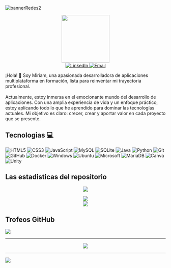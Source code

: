 ![bannerRedes2](https://github.com/user-attachments/assets/4722b859-d00c-43e9-89c3-3e7980ee81e9)

<div align="center">
<img src="https://github.com/user-attachments/assets/a9eee994-0b67-4c94-99d5-bbea459e7b61" width="150"/>
</div>

<div align="center">
 
<a href="https://linkedin.com/in/miriam-mendieta" target="_blank">
  <img src="https://img.shields.io/badge/LinkedIn-%230077B5.svg?logo=linkedin&logoColor=white" alt="LinkedIn">
</a>
<a href="mailto:miriam.mendieta11@gmail.com" target="_blank">
  <img src="https://img.shields.io/badge/Email-D14836?logo=gmail&logoColor=white" alt="Email">
</a>


</div>

¡Hola! 👋 Soy Miriam, una apasionada desarrolladora de aplicaciones multiplataforma en formación, lista para reinventar mi trayectoria profesional.<br><br>Actualmente, estoy inmersa en el emocionante mundo del desarrollo de aplicaciones. Con una amplia experiencia de vida y un enfoque práctico, estoy aplicando todo lo que he aprendido para dominar las tecnologías actuales. Mi objetivo es claro: crecer, crear y aportar valor en cada proyecto que se presente.<br>

## Tecnologias 💻
![HTML5](https://img.shields.io/badge/html5-%23E34F26.svg?style=for-the-badge&logo=html5&logoColor=white)
![CSS3](https://img.shields.io/badge/css3-%231572B6.svg?style=for-the-badge&logo=css3&logoColor=white)
![JavaScript](https://img.shields.io/badge/javascript-%23323330.svg?style=for-the-badge&logo=javascript&logoColor=%23F7DF1E)
![MySQL](https://img.shields.io/badge/mysql-4479A1.svg?style=for-the-badge&logo=mysql&logoColor=white)
![SQLite](https://img.shields.io/badge/sqlite-%2307405e.svg?style=for-the-badge&logo=sqlite&logoColor=white)
![Java](https://img.shields.io/badge/java-%23ED8B00.svg?style=for-the-badge&logo=openjdk&logoColor=white)
![Python](https://img.shields.io/badge/python-3670A0?style=for-the-badge&logo=python&logoColor=ffdd54)
![Git](https://img.shields.io/badge/git-%23F05033.svg?style=for-the-badge&logo=git&logoColor=white)
![GitHub](https://img.shields.io/badge/github-%23121011.svg?style=for-the-badge&logo=github&logoColor=white)
![Docker](https://img.shields.io/badge/docker-%230db7ed.svg?style=for-the-badge&logo=docker&logoColor=white)
![Windows](https://img.shields.io/badge/Windows-0078D6?style=for-the-badge&logo=windows&logoColor=white)
![Ubuntu](https://img.shields.io/badge/Ubuntu-E95420?style=for-the-badge&logo=ubuntu&logoColor=white)
![Microsoft](https://img.shields.io/badge/Microsoft-0078D4?style=for-the-badge&logo=microsoft&logoColor=white)
![MariaDB](https://img.shields.io/badge/MariaDB-003545?style=for-the-badge&logo=mariadb&logoColor=white)
![Canva](https://img.shields.io/badge/Canva-%2300C4CC.svg?style=for-the-badge&logo=Canva&logoColor=white)
![Unity](https://img.shields.io/badge/unity-%23000000.svg?style=for-the-badge&logo=unity&logoColor=white)
<br>
## Las estadisticas del repositorio
<div align="center">


 ![](https://github-contributor-stats.vercel.app/api?username=Miriam-Mendieta&limit=5&theme=dark&combine_all_yearly_contributions=true)

![](https://nirzak-streak-stats.vercel.app/?user=Miriam-Mendieta&theme=dark&hide_border=false)<br/>
![](https://github-readme-stats.vercel.app/api/top-langs/?username=Miriam-Mendieta&theme=dark&hide_border=false&include_all_commits=false&count_private=false&layout=compact)

</div>


##  Trofeos GitHub 
![](https://github-profile-trophy.vercel.app/?username=Miriam-Mendieta&theme=radical&no-frame=false&no-bg=true&margin-w=4)

<hr>
<div align="center">
 
![](https://quotes-github-readme.vercel.app/api?type=horizontal&theme=radical)
</div>
 

---
[![](https://visitcount.itsvg.in/api?id=Miriam-Mendieta&icon=0&color=2)](https://visitcount.itsvg.in)

<!-- Proudly created with GPRM ( https://gprm.itsvg.in ) -->
